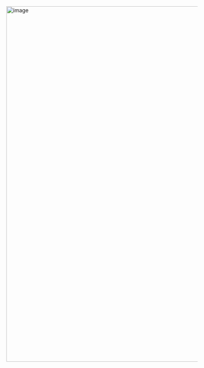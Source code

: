 <img width="935" alt="image" src="https://user-images.githubusercontent.com/52864945/227796725-00bcdc73-3b73-43c8-a0db-47434039fcea.png">
